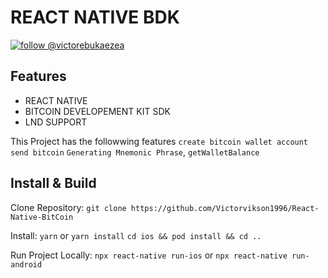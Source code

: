 # REACT NATIVE BDK

[![follow @victorebukaezea](https://img.shields.io/twitter/follow/victorebukaezea.svg?style=for-the-badge&logo=TWITTER&logoColor=FFFFFF&labelColor=00aced&logoWidth=20&color=lightgray)](https://twitter.com/victorebukaezea)

## Features

- REACT NATIVE
- BITCOIN DEVELOPEMENT KIT SDK
- LND SUPPORT

This Project has the followwing features
`create bitcoin wallet account` `send bitcoin` `Generating Mnemonic Phrase`, `getWalletBalance`

## Install & Build

Clone Repository: `git clone https://github.com/Victorvikson1996/React-Native-BitCoin`

Install: `yarn` or `yarn install`
`cd ios && pod install && cd ..`

Run Project Locally: `npx react-native run-ios` or `npx react-native run-android`
